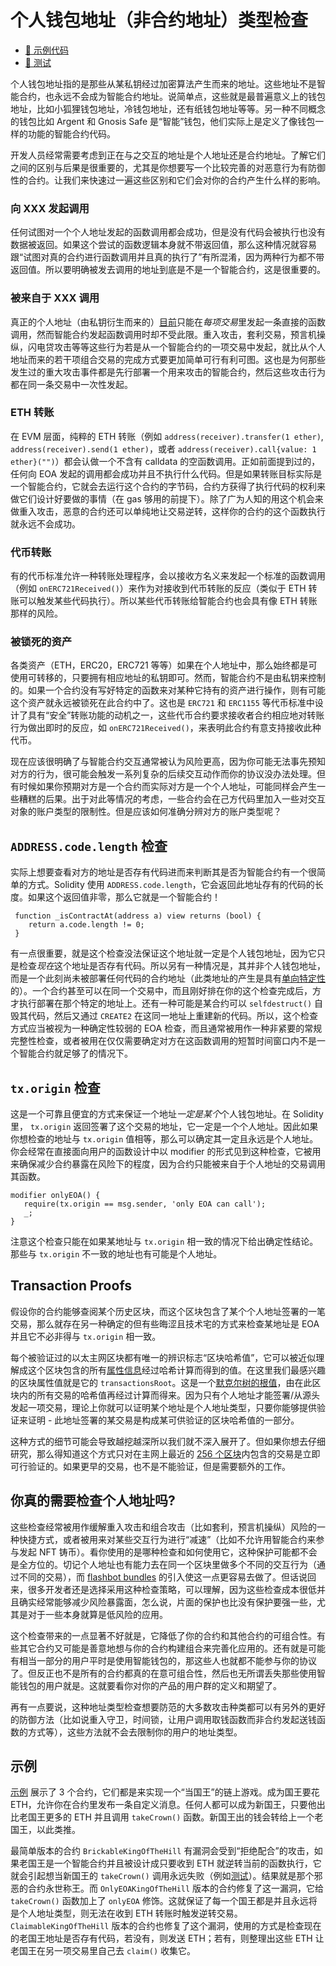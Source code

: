# 个人钱包地址（非合约地址）类型检查
- [📜 示例代码](./KingOfTheHill.sol)
- [🐞 测试](../../test/KingOfTheHill.t.sol)

个人钱包地址指的是那些从某私钥经过加密算法产生而来的地址。这些地址不是智能合约，也永远不会成为智能合约地址。说简单点，这些就是最普遍意义上的钱包地址，比如小狐狸钱包地址，冷钱包地址，还有纸钱包地址等等。另一种不同概念的钱包比如 Argent 和 Gnosis Safe 是“智能”钱包，他们实际上是定义了像钱包一样的功能的智能合约代码。

开发人员经常需要考虑到正在与之交互的地址是个人地址还是合约地址。了解它们之间的区别与后果是很重要的，尤其是你想要写一个比较完善的对恶意行为有防御性的合约。让我们来快速过一遍这些区别和它们会对你的合约产生什么样的影响。

### 向 XXX 发起调用
任何试图对一个个人地址发起的函数调用都会成功，但是没有代码会被执行也没有数据被返回。如果这个尝试的函数逻辑本身就不带返回值，那么这种情况就容易跟“试图对真的合约进行函数调用并且真的执行了”有所混淆，因为两种行为都不带返回值。所以要明确被发去调用的地址到底是不是一个智能合约，这是很重要的。

### 被来自于 XXX 调用
真正的个人地址（由私钥衍生而来的）[目前](https://eips.ethereum.org/EIPS/eip-3074)只能在*每项交易*里发起一条直接的函数调用，然而智能合约发起函数调用时却不受此限。重入攻击，套利交易，预言机操纵，闪电贷攻击等等这些行为若是从一个智能合约的一项交易中发起，就比从个人地址而来的若干项组合交易的完成方式要更加简单可行有利可图。这也是为何那些发生过的重大攻击事件都是先行部署一个用来攻击的智能合约，然后这些攻击行为都在同一条交易中一次性发起。

### ETH 转账
在 EVM 层面，纯粹的 ETH 转账（例如  `address(receiver).transfer(1 ether)`, `address(receiver).send(1 ether)`，或者 `address(receiver).call{value: 1 ether}("")`）都会认做一个不含有 calldata 的空函数调用。正如前面提到过的，任何向 EOA 发起的调用都会成功并且不执行什么代码。但是如果转账目标实际是一个智能合约，它就会去运行这个合约的字节码，合约方获得了执行代码的权利来做它们设计好要做的事情（在 gas 够用的前提下）。除了广为人知的用这个机会来做重入攻击，恶意的合约还可以单纯地让交易逆转，这样你的合约的这个函数执行就永远不会成功。

### 代币转账
有的代币标准允许一种转账处理程序，会以接收方名义来发起一个标准的函数调用（例如 `onERC721Received()`）来作为对接收到代币转账的反应（类似于 ETH 转账可以触发某些代码执行）。所以某些代币转账给智能合约也会具有像 ETH 转账那样的风险。

### 被锁死的资产
各类资产（ETH，ERC20，ERC721 等等）如果在个人地址中，那么始终都是可使用可转移的，只要拥有相应地址的私钥即可。然而，智能合约不是由私钥来控制的。如果一个合约没有写好特定的函数来对某种它持有的资产进行操作，则有可能这个资产就永远被锁死在此合约中了。这也是 `ERC721` 和 `ERC1155` 等代币标准中设计了具有“安全”转账功能的动机之一，这些代币合约要求接收者合约相应地对转账行为做出即时的反应，如 `onERC721Received()`，来表明此合约有意支持接收此种代币。

现在应该很明确了与智能合约交互通常被认为风险更高，因为你可能无法事先预知对方的行为，很可能会触发一系列复杂的后续交互动作而你的协议没办法处理。但有时候如果你预期对方是一个合约而实际对方是一个个人地址，可能同样会产生一些糟糕的后果。出于对此等情况的考虑，一些合约会在己方代码里加入一些对交互对象的账户类型的限制性。但是应该如何准确分辨对方的账户类型呢？

## `ADDRESS.code.length` 检查
实际上想要查看对方的地址是否存有代码进而来判断其是否为智能合约有一个很简单的方式。Solidity 使用 `ADDRESS.code.length`，它会返回此地址存有的代码的长度。如果这个返回值非零，那么它就是一个智能合约！

```solidity
 function _isContractAt(address a) view returns (bool) {
    return a.code.length != 0;
 }
```

有一点很重要，就是这个检查没法保证这个地址就一定是个人钱包地址，因为它只是检查*现在*这个地址是否存有代码。所以另有一种情况是，其并非个人钱包地址，而是一个此刻尚未被部署任何代码的合约地址（此类地址的产生是具有[单向特定性](../factory-proofs/)的）。一个合约甚至可以在同一个交易中，而且刚好排在你的这个检查完成后，方才执行部署在那个特定的地址上。还有一种可能是某合约可以 `selfdestruct()` 自毁其代码，然后又通过 `CREATE2` 在这同一地址上重建新的代码。所以，这个检查方式应当被视为一种确定性较弱的 EOA 检查，而且通常被用作一种非紧要的常规完整性检查，或者被用在仅仅需要确定对方在这函数调用的短暂时间窗口内不是一个智能合约就足够了的情况下。

 ## `tx.origin` 检查
这是一个可靠且便宜的方式来保证一个地址*一定是某个*个人钱包地址。在 Solidity 里， `tx.origin` 返回签署了这个交易的地址，它一定是一个个人地址。因此如果你想检查的地址与 `tx.origin` 值相等，那么可以确定其一定且永远是个人地址。你会经常在直接面向用户的函数设计中以 modifier 的形式见到这种检查，它被用来确保减少合约暴露在风险下的程度，因为合约只能被来自于个人地址的交易调用其函数。

 ```solidity
 modifier onlyEOA() {
    require(tx.origin == msg.sender, 'only EOA can call');
    _;
 }
 ```

注意这个检查只能在如果某地址与 `tx.origin` 相一致的情况下给出确定性结论。那些与 `tx.origin` 不一致的地址也有可能是个人地址。

 ## Transaction Proofs

假设你的合约能够查阅某个历史区块，而这个区块包含了某个个人地址签署的一笔交易，那么就存在另一种确定的但有些晦涩且技术宅的方式来检查某地址是 EOA 并且它不必非得与 `tx.origin` 相一致。

每个被验证过的以太主网区块都有唯一的辨识标志“区块哈希值”，它可以被近似理解成这个区块包含的所有[属性信息](https://ethereum.org/en/developers/docs/apis/json-rpc/#eth_getblockbyhash)经过哈希计算而得到的值。在这里我们最感兴趣的区块属性值就是它的 `transactionsRoot`。这是一个[默克尔树的根值](../merkle-proofs/)，由在此区块内的所有交易的哈希值再经过计算而得来。因为只有个人地址才能签署/从源头发起一项交易，理论上你就可以证明某个地址是个人地址类型，只要你能够提供验证来证明 - 此地址签署的某交易是构成某可供验证的区块哈希值的一部分。

这种方式的细节可能会导致越挖越深所以我们就不深入展开了。但如果你想去仔细研究，那么得知道这个方式只对在主网上最近的 [256 个区块](https://docs.soliditylang.org/en/v0.8.17/units-and-global-variables.html#block-and-transaction-properties)内包含的交易是立即可行验证的。如果更早的交易，也不是不能验证，但是需要额外的工作。


## 你真的需要检查个人地址吗?
这些检查经常被用作缓解重入攻击和组合攻击（比如套利，预言机操纵）风险的一种快捷方式，或者被用来对某些交互行为进行“减速”（比如不允许用智能合约来参与发起 NFT 铸币）。看你使用的是哪种检查和如何使用它，这种保护可能都不会是全方位的。切记个人地址也有能力去在同一个区块里做多个不同的交互行为（通过不同的交易），而 [flashbot bundles](https://docs.flashbots.net/flashbots-auction/searchers/advanced/understanding-bundles) 的引入使这一点更容易去做了。但话说回来，很多开发者还是选择采用这种检查策略，可以理解，因为这些检查成本很低并且确实经常能够减少风险暴露面，怎么说，片面的保护也比没有保护要强一些，尤其是对于一些本身就算是低风险的应用。

这个检查带来的一点显著不好就是，它降低了你的合约和其他合约的可组合性。有些其它合约又可能是善意地想与你的合约构建组合来完善化应用的。还有就是可能有相当一部分的用户平时是使用智能钱包的，那这些人也就都不能参与你的协议了。但反正也不是所有的合约都真的在意可组合性，然后也无所谓丢失那些使用智能钱包的用户就是。这就要看你对你的产品的用户群的定义和期望了。

再有一点要说，这种地址类型检查想要防范的大多数攻击种类都可以有另外的更好的防御方法（比如说重入守卫，时间锁，让用户调用取钱函数而非合约发起送钱函数的方式等），这些方法就不会去限制你的用户的地址类型。

## 示例
[示例](./KingOfTheHill.sol) 展示了 3 个合约，它们都是来实现一个“当国王”的链上游戏。成为国王要花 ETH，允许你在合约里发布一条自定义消息。任何人都可以成为新国王，只要他出比老国王更多的 ETH 并且调用 `takeCrown()` 函数。新国王出的钱会转给上一个老国王，以此类推。

最简单版本的合约 `BrickableKingOfTheHill` 有漏洞会受到“拒绝配合”的攻击，如果老国王是一个智能合约并且被设计成只要收到 ETH 就逆转当前的函数执行，它就会引起想当新国王的 `takeCrown()` 调用永远失败（例如[测试](../../test/KingOfTheHill.t.sol#L48)）。结果就是那个邪恶的合约永世称王。而 `OnlyEOAKingOfTheHill` 版本的合约修复了这一漏洞，它给 `takeCrown()` 函数加上了 `onlyEOA` 修饰。这就保证了每一个国王都是并且永远将是个人地址类型，则无法在收到 ETH 转账时触发逆转交易。 `ClaimableKingOfTheHill` 版本的合约也修复了这个漏洞，使用的方式是检查现在的老国王地址是否存有代码，若没有，则发送 ETH；若有，则整理出这些 ETH 让老国王在另一项交易里自己去 `claim()` 收集它。
